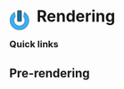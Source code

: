 # Rendering <img style="margin: 6px 13px 0px 0px" align="left" src="../../../../data/images/logo_36x36.png" />

### Quick links

## Pre-rendering

<!-- 
vim: ts=2:sw=2:sts=2
-->
